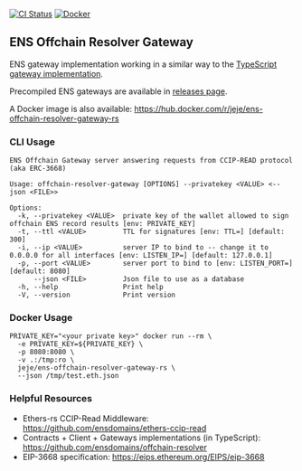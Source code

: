 <!-- Badges -->
[![CI Status][ci-badge]][ci-url]
[![Docker][docker-badge]][docker-url]
<!-- [![Crates.io][crates-badge]][crates-url] -->
<!-- [![Docs.rs][docs-badge]][docs-url] -->

<!-- Badge Images -->
[ci-badge]: https://github.com/jeje/ens-offchain-resolver-gateway-rs/actions/workflows/ci.yml/badge.svg
[ci-url]: https://github.com/jeje/ens-offchain-resolver-gateway-rs/actions/workflows/ci.yml
[docker-badge]: https://img.shields.io/badge/docker-%230db7ed.svg?logo=docker&logoColor=white
[docker-url]: https://hub.docker.com/r/jeje/ens-offchain-resolver-gateway-rs
<!-- [crates-badge]: https://img.shields.io/crates/v/ethers-ccip-read.svg -->
<!--[crates-url]: https://crates.io/crates/ethers-ccip-read-->
<!--[docs-badge]: https://docs.rs/ethers-ccip-read/badge.svg-->
<!--[docs-url]: https://docs.rs/ethers-ccip-read-->


## ENS Offchain Resolver Gateway

ENS gateway implementation working in a similar way to the
[TypeScript gateway implementation](https://github.com/ensdomains/offchain-resolver/tree/main/packages/gateway).

Precompiled ENS gateways are available in [releases page](https://github.com/jeje/ens-offchain-resolver-gateway-rs/releases).

A Docker image is also available: https://hub.docker.com/r/jeje/ens-offchain-resolver-gateway-rs

### CLI Usage

```
ENS Offchain Gateway server answering requests from CCIP-READ protocol (aka ERC-3668)

Usage: offchain-resolver-gateway [OPTIONS] --privatekey <VALUE> <--json <FILE>>

Options:
  -k, --privatekey <VALUE>  private key of the wallet allowed to sign offchain ENS record results [env: PRIVATE_KEY]
  -t, --ttl <VALUE>         TTL for signatures [env: TTL=] [default: 300]
  -i, --ip <VALUE>          server IP to bind to -- change it to 0.0.0.0 for all interfaces [env: LISTEN_IP=] [default: 127.0.0.1]
  -p, --port <VALUE>        server port to bind to [env: LISTEN_PORT=] [default: 8080]
      --json <FILE>         Json file to use as a database
  -h, --help                Print help
  -V, --version             Print version
```

### Docker Usage
```shell
PRIVATE_KEY="<your private key>" docker run --rm \
  -e PRIVATE_KEY=${PRIVATE_KEY} \
  -p 8080:8080 \
  -v .:/tmp:ro \
  jeje/ens-offchain-resolver-gateway-rs \
  --json /tmp/test.eth.json
```

### Helpful Resources

* Ethers-rs CCIP-Read Middleware: https://github.com/ensdomains/ethers-ccip-read
* Contracts + Client + Gateways implementations (in TypeScript): \
  https://github.com/ensdomains/offchain-resolver
* EIP-3668 specification: https://eips.ethereum.org/EIPS/eip-3668